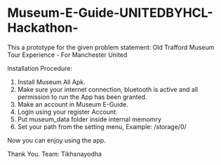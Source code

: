 # Museum-E-Guide-UNITEDBYHCL-Hackathon-
This a prototype for the given problem statement: Old Trafford Museum Tour Experience - For Manchester United

Installation Procedure:
  1. Install Museum All Apk.
  2. Make sure your internet connection, bluetooth is active and all permission to run the App has been granted.
  3. Make an account in Museum E-Guide.
  4. Login using your register Account.
  5. Put museum_data folder inside internal memomry
  6. Set your path from the setting menu, Example: /storage/0/
  
 Now you can enjoy using the app.
 
 Thank You.
 Team: Tikhsnayodha

